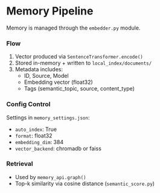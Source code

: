 # Memory Pipeline

Memory is managed through the `embedder.py` module.

### Flow

1. Vector produced via `SentenceTransformer.encode()`
2. Stored in-memory + written to `local_index/documents/`
3. Metadata includes:
   - ID, Source, Model
   - Embedding vector (float32)
   - Tags (semantic_topic, source, content_type)

### Config Control

Settings in `memory_settings.json`:
- `auto_index`: True
- `format`: float32
- `embedding_dim`: 384
- `vector_backend`: chromadb or faiss

### Retrieval

- Used by `memory_api.graph()`
- Top-k similarity via cosine distance (`semantic_score.py`)
